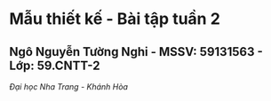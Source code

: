 # Mẫu thiết kế - Bài tập tuần 2
## Ngô Nguyễn Tường Nghi - MSSV: 59131563 - Lớp: 59.CNTT-2
*Đại học Nha Trang - Khánh Hòa*
